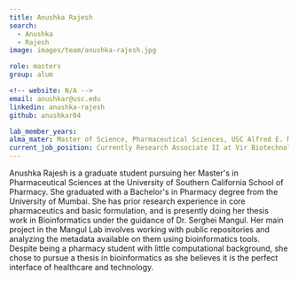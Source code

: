 ```yaml
---
title: Anushka Rajesh
search:
  - Anushka
  - Rajesh
image: images/team/anushka-rajesh.jpg

role: masters
group: alum

<!-- website: N/A -->
email: anushkar@usc.edu
linkedin: anushka-rajesh
github: anushkar04

lab_member_years:
alma_mater: Master of Science, Pharmaceutical Sciences, USC Alfred E. Mann School of Pharmacy and Pharmaceutical Sciences
current_job_position: Currently Research Associate II at Vir Biotechnology, Inc.
---
```


Anushka Rajesh is a graduate student pursuing her Master's in Pharmaceutical Sciences at the University of Southern California School of Pharmacy. She graduated with a Bachelor's in Pharmacy degree from the University of Mumbai. She has prior research experience in core pharmaceutics and basic formulation, and is presently doing her thesis work in Bioinformatics under the guidance of Dr. Serghei Mangul. Her main project in the Mangul Lab involves working with public repositories and analyzing the metadata available on them using bioinformatics tools. Despite being a pharmacy student with little computational background, she chose to pursue a thesis in bioinformatics as she believes it is the perfect interface of healthcare and technology.

